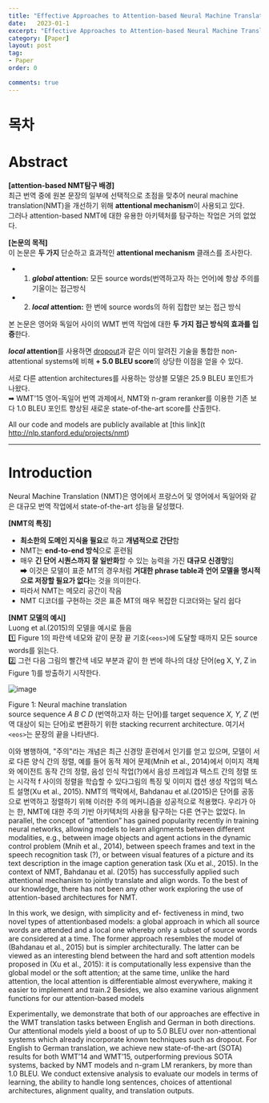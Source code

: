 ```yaml
---
title: "Effective Approaches to Attention-based Neural Machine Translation 정리"
date:   2023-01-1
excerpt: "Effective Approaches to Attention-based Neural Machine Translation paper review"
category: [Paper]
layout: post
tag:
- Paper
order: 0

comments: true
---
```


# 목차


# Abstract

**[attention-based NMT탐구 배경]**    
최근 번역 중에 원본 문장의 일부에 선택적으로 초점을 맞추어 neural machine translation(NMT)을 개선하기 위해 **attentional mechanism**이 사용되고 있다.     
그러나 attention-based NMT에 대한 유용한 아키텍처를 탐구하는 작업은 거의 없었다.       

**[논문의 목적]**      
이 논문은 **두 가지** 단순하고 효과적인 **attentional mechanism** 클래스를 조사한다.       
* 1) **_global_ attention:** 모든  source words(번역하고자 하는 언어)에 항상 주의를 기울이는 접근방식     
* 2) **_local_ attention:** 한 번에 source words의 하위 집합만 보는 접근 방식     

본 논문은 영어와 독일어 사이의 WMT 번역 작업에 대한 **두 가지 접근 방식의 효과를 입증**한다.       

**_local_ attention**를 사용하면 [dropout](https://yerimoh.github.io/DL17/#%EB%93%9C%EB%A1%AD%EC%95%84%EC%9B%83%EC%97%90-%EC%9D%98%ED%95%9C-%EA%B3%BC%EC%A0%81%ED%95%A9-%EC%96%B5%EC%A0%9C)과 같은 이미 알려진 기술을 통합한 non-attentional systems에 비해 **+ 5.0 BLEU score**의 상당한 이점을 얻을 수 있다.     

서로 다른 attention architectures를 사용하는 앙상블 모델은 25.9 BLEU 포인트가 나왔다.     
➡ WMT'15 영어-독일어 번역 과제에서, NMT와 n-gram reranker를 이용한 기존 보다 1.0 BLEU 포인트 향상된 새로운 state-of-the-art score를 산출한다. 



All our code and models are publicly available at [this link](t
http://nlp.stanford.edu/projects/nmt)


-----


# Introduction
Neural Machine Translation (NMT)은 영어에서 프랑스어 및 영어에서 독일어와 같은 대규모 번역 작업에서 state-of-the-art 성능을 달성했다.       

**[NMT의 특징]**   
* **최소한의 도메인 지식을 필요**로 하고 **개념적으로 간단**함    
* NMT는 **end-to-end 방식**으로 훈련됨     
* 매우 **긴 단어 시퀀스까지 잘 일반화**할 수 있는 능력을 가진 **대규모 신경망**임      
➡ 이것은 모델이 표준 MT의 경우처럼 **거대한 phrase table과 언어 모델을 명시적으로 저장할 필요가 없다**는 것을 의미한다.         
* 따라서 NMT는 메모리 공간이 작음      
* NMT 디코더를 구현하는 것은 표준 MT의 매우 복잡한 디코더와는 달리 쉽다      
 


**[NMT 모델의 예시]**    
Luong et al.(2015)의 모델을 예시로 들음     
1️⃣ Figure 1의 파란색 네모와 같이 문장 끝 기호(```<eos>```)에 도달할 때까지 모든 source words를 읽는다.           
2️⃣ 그런 다음 그림의 빨간색 네모 부분과 같이 한 번에 하나의 대상 단어(eg X, Y, Z in Figure 1)를 방출하기 시작한다.        

![image](https://user-images.githubusercontent.com/76824611/214797384-3b6ecb3f-58e4-46dc-aeaf-07659078c378.png)

Figure 1: Neural machine translation     
 source sequence _A B C D_ (번역하고자 하는 단어)를 target sequence _X, Y, Z_ (번역 대상이 되는 단어)로 변환하기 위한 stacking recurrent architecture. 여기서 ```<eos>```는 문장의 끝을 나타낸다.        


이와 병행하여, "주의"라는 개념은 최근 신경망 훈련에서 인기를 얻고 있으며, 모델이 서로 다른 양식 간의 정렬, 예를 들어 동적 제어 문제(Mnih et al., 2014)에서 이미지 객체와 에이전트 동작 간의 정렬, 음성 인식 작업(?)에서 음성 프레임과 텍스트 간의 정렬 또는 시각적 f 사이의 정렬을 학습할 수 있다그림의 특징 및 이미지 캡션 생성 작업의 텍스트 설명(Xu et al., 2015). NMT의 맥락에서, Bahdanau et al.(2015)은 단어를 공동으로 번역하고 정렬하기 위해 이러한 주의 메커니즘을 성공적으로 적용했다. 우리가 아는 한, NMT에 대한 주의 기반 아키텍처의 사용을 탐구하는 다른 연구는 없었다.
In parallel, the concept of “attention” has gained popularity recently in training neural networks, allowing models to learn alignments between different modalities, e.g., between image objects and agent actions in the dynamic control problem (Mnih et al., 2014), between speech frames and text in the speech recognition task (?), or between visual features of a picture and its text description in the image caption generation task (Xu et al., 2015). In the context of NMT, Bahdanau et al. (2015) has successfully applied such attentional mechanism to jointly translate and align words. To the best of our knowledge, there has not been any other work exploring the use of attention-based architectures for NMT.

In this work, we design, with simplicity and ef- fectiveness in mind, two novel types of attentionbased models: a global approach in which all source words are attended and a local one whereby only a subset of source words are considered at a time. The former approach resembles the model of (Bahdanau et al., 2015) but is simpler architecturally. The latter can be viewed as an interesting blend between the hard and soft attention models proposed in (Xu et al., 2015): it is computationally less expensive than the global model or the soft attention; at the same time, unlike the hard attention, the local attention is differentiable almost everywhere, making it easier to implement and train.2 Besides, we also examine various alignment functions for our attention-based models

Experimentally, we demonstrate that both of our approaches are effective in the WMT translation tasks between English and German in both directions. Our attentional models yield a boost of up to 5.0 BLEU over non-attentional systems which already incorporate known techniques such as dropout. For English to German translation, we achieve new state-of-the-art (SOTA) results for both WMT’14 and WMT’15, outperforming previous SOTA systems, backed by NMT models and n-gram LM rerankers, by more than 1.0 BLEU. We conduct extensive analysis to evaluate our models in terms of learning, the ability to handle long sentences, choices of attentional architectures, alignment quality, and translation outputs.
  
  
